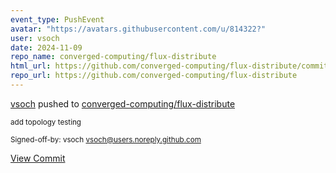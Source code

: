 ```yaml
---
event_type: PushEvent
avatar: "https://avatars.githubusercontent.com/u/814322?"
user: vsoch
date: 2024-11-09
repo_name: converged-computing/flux-distribute
html_url: https://github.com/converged-computing/flux-distribute/commit/edb3bf428025ce571fc3d39ef52197d205969fe4
repo_url: https://github.com/converged-computing/flux-distribute
---
```


<a href='https://github.com/vsoch' target='_blank'>vsoch</a> pushed to <a href='https://github.com/converged-computing/flux-distribute' target='_blank'>converged-computing/flux-distribute</a>

<small>add topology testing

Signed-off-by: vsoch <vsoch@users.noreply.github.com></small>

<a href='https://github.com/converged-computing/flux-distribute/commit/edb3bf428025ce571fc3d39ef52197d205969fe4' target='_blank'>View Commit</a>